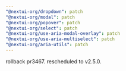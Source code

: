 ```yaml
---
"@nextui-org/dropdown": patch
"@nextui-org/modal": patch
"@nextui-org/popover": patch
"@nextui-org/select": patch
"@nextui-org/use-aria-modal-overlay": patch
"@nextui-org/use-aria-multiselect": patch
"@nextui-org/aria-utils": patch
---
```


rollback pr3467. rescheduled to v2.5.0.
